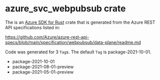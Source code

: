 # azure_svc_webpubsub crate

The is an [Azure SDK for Rust](https://github.com/Azure/azure-sdk-for-rust) crate that is generated from the Azure REST API specifications listed in:

https://github.com/Azure/azure-rest-api-specs/blob/main/specification/webpubsub/data-plane/readme.md

Code was generated for 3 `Tag`s. The default `Tag` is package-2021-10-01.


- package-2021-10-01
- package-2021-08-01-preview
- package-2021-05-01-preview